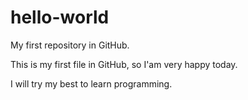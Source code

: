 # hello-world
My first repository in GitHub.

This is my first file in GitHub, so I'am very happy today.

I will try my best to learn programming.
